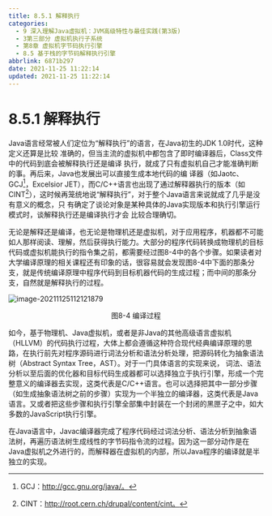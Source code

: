 ```yaml
---
title: 8.5.1 解释执行
categories:
  - 9 深入理解Java虛拟机：JVM高级特性与最佳实践(第3版)
  - 3第三部分 虚拟机执行子系统
  - 第8章 虚拟机字节码执行引擎
  - 8.5 基于栈的字节码解释执行引擎
abbrlink: 6871b297
date: 2021-11-25 11:22:14
updated: 2021-11-25 11:22:14
---
```

# 8.5.1 解释执行
Java语言经常被人们定位为“解释执行”的语言，在Java初生的JDK 1.0时代，这种定义还算是比较 准确的，但当主流的虚拟机中都包含了即时编译器后，Class文件中的代码到底会被解释执行还是编译 执行，就成了只有虚拟机自己才能准确判断的事。再后来，Java也发展出可以直接生成本地代码的编 译器（如Jaotc、GCJ[^1]，Excelsior JET），而C/C++语言也出现了通过解释器执行的版本（如 CINT[^2]），这时候再笼统地说“解释执行”，对于整个Java语言来说就成了几乎是没有意义的概念，只 有确定了谈论对象是某种具体的Java实现版本和执行引擎运行模式时，谈解释执行还是编译执行才会 比较合理确切。

无论是解释还是编译，也无论是物理机还是虚拟机，对于应用程序，机器都不可能如人那样阅读、理解，然后获得执行能力。大部分的程序代码转换成物理机的目标代码或虚拟机能执行的指令集之前，都需要经过图8-4中的各个步骤。如果读者对大学编译原理的相关课程还有印象的话，很容易就会发现图8-4中下面的那条分支，就是传统编译原理中程序代码到目标机器代码的生成过程；而中间的那条分支，自然就是解释执行的过程。

![image-20211125112121879](https://gitee.com/XiaoLan223/images/raw/master/Blog/Sum/20211125112121.png)

<center>图8-4 编译过程</center>

如今，基于物理机、Java虚拟机，或者是非Java的其他高级语言虚拟机（HLLVM）的代码执行过程，大体上都会遵循这种符合现代经典编译原理的思路，在执行前先对程序源码进行词法分析和语法分析处理，把源码转化为抽象语法树（Abstract Syntax Tree，AST）。对于一门具体语言的实现来说， 词法、语法分析以至后面的优化器和目标代码生成器都可以选择独立于执行引擎，形成一个完整意义的编译器去实现，这类代表是C/C++语言。也可以选择把其中一部分步骤（如生成抽象语法树之前的步骤）实现为一个半独立的编译器，这类代表是Java语言。又或者把这些步骤和执行引擎全部集中封装在一个封闭的黑匣子之中，如大多数的JavaScript执行引擎。

在Java语言中，Javac编译器完成了程序代码经过词法分析、语法分析到抽象语法树，再遍历语法树生成线性的字节码指令流的过程。因为这一部分动作是在Java虚拟机之外进行的，而解释器在虚拟机的内部，所以Java程序的编译就是半独立的实现。

[^1]: GCJ：http://gcc.gnu.org/java/。 
[^2]: CINT：http://root.cern.ch/drupal/content/cint。
